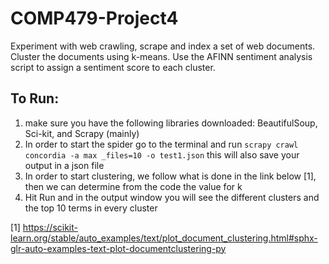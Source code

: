 # COMP479-Project4
Experiment with web crawling, scrape and index a set of web documents. Cluster the documents using k-means. Use the AFINN sentiment analysis script to assign a sentiment score to each cluster.

## To Run:
1. make sure you have the following libraries downloaded: BeautifulSoup, Sci-kit, and Scrapy (mainly)
2. In order to start the spider go to the terminal and run ```scrapy crawl concordia -a max
_files=10 -o test1.json``` this will also save your output in a json file
3. In order to start clustering, we follow what is done in the link below [1], then we can determine from the code the value for k
4. Hit Run and in the output window you will see the different clusters and the top 10 terms in every cluster








[1] https://scikit-learn.org/stable/auto_examples/text/plot_document_clustering.html#sphx-glr-auto-examples-text-plot-documentclustering-py

